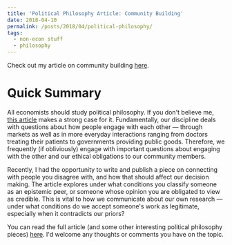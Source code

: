 ```yaml
---
title: 'Political Philosophy Article: Community Building'
date: 2018-04-10
permalink: /posts/2018/04/political-philosophy/
tags:
  - non-econ stuff
  - philosophy
---
```


Check out my article on community building [here](http://politikos.byu.edu/SigmaMag/2018.pdf#page=86). 

Quick Summary
=====

All economists should study political philosophy. If you don't believe me, [this article](https://pubs.aeaweb.org/doi/pdfplus/10.1257/jep.27.4.121) makes a strong case for it. Fundamentally, our discipline deals with questions about how people engage with each other &mdash; through markets as well as in more everyday interactions ranging from doctors treating their patients to governments providing public goods. Therefore, we frequently (if obliviously) engage with important questions about engaging with the other and our ethical obligations to our community members. 

Recently, I had the opportunity to write and publish a piece on connecting with people you disagree with, and how that should affect our decision making. The article explores under what conditions you classify someone as an epistemic peer, or someone whose opinion you are obligated to view as credible. This is vital to how we communicate about our own research &mdash; under what conditions do we accept someone's work as legitimate, especially when it contradicts our priors?  

You can read the full article (and some other interesting political philosophy pieces) [here](http://politikos.byu.edu/SigmaMag/2018.pdf#page=86). I'd welcome any thoughts or comments you have on the topic. 
